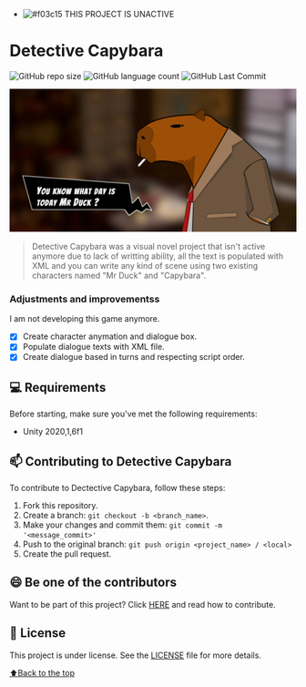 - ![#f03c15](https://via.placeholder.com/15/f03c15/000000?text=+) THIS PROJECT IS UNACTIVE

# Detective Capybara
<!---Esses são exemplos. Veja https://shields.io para outras pessoas ou para personalizar este conjunto de escudos. Você pode querer incluir dependências, status do projeto e informações de licença aqui--->




![GitHub repo size](https://img.shields.io/github/languages/code-size/yurifarion/DetectiveCapybara-VisualNovel-Unity2D-XML-?style=for-the-badge)
![GitHub language count](https://img.shields.io/github/languages/count/yurifarion/DetectiveCapybara-VisualNovel-Unity2D-XML-?style=for-the-badge)
![GitHub Last Commit](https://img.shields.io/github/last-commit/yurifarion/DetectiveCapybara-VisualNovel-Unity2D-XML-?style=for-the-badge)

<img src="sc_1_capy.png" alt="exemplo imagem">

> Detective Capybara was a visual novel project that isn't active anymore due to lack of writting ability, all the text is populated with XML and you can write any kind of scene using two existing characters named "Mr Duck" and "Capybara".
> 
### Adjustments and improvementss

I am not developing this game anymore.

- [x] Create character anymation and dialogue box.
- [x] Populate dialogue texts with XML file.
- [x] Create dialogue based in turns and respecting script order.

## 💻 Requirements

Before starting, make sure you've met the following requirements:
* Unity 2020,1,6f1


## 📫 Contributing to Detective Capybara

To contribute to Dectective Capybara, follow these steps:

1. Fork this repository.
2. Create a branch: `git checkout -b <branch_name>`.
3. Make your changes and commit them: `git commit -m '<message_commit>'`
4. Push to the original branch: `git push origin <project_name> / <local>`
5. Create the pull request.



## 😄 Be one of the contributors<br>

Want to be part of this project? Click [HERE](CONTRIBUTING.md) and read how to contribute.

## 📝 License

This project is under license. See the [LICENSE](CC-BY-4.0) file for more details.

[⬆Back to the top](#DetectiveCapybara)<br>
